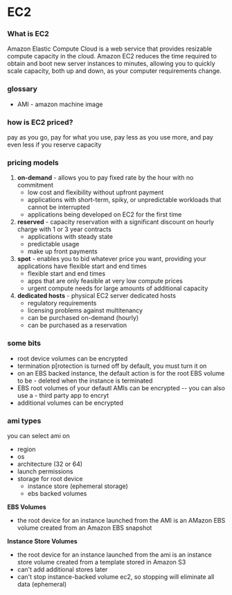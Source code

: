 # EC2

### What is EC2
Amazon Elastic Compute Cloud is a web service that provides resizable compute capacity in the cloud.  Amazon EC2 reduces the time required to obtain and boot new server instances to minutes, allowing you to quickly scale capacity, both up and down, as your computer requirements change.

### glossary
- AMI - amazon machine image

### how is EC2 priced?
pay as you go, pay for what you use, pay less as you use more, and pay even less if you reserve capacity

### pricing models
1. **on-demand** - allows you to pay fixed rate by the hour with no commitment
    - low cost and flexibility without upfront payment
    - applications with short-term, spiky, or unpredictable workloads that cannot be interrupted
    - applications being developed on EC2 for the first time
2. **reserved** - capacity reservation with a significant discount on hourly charge with 1 or 3 year contracts
    - applications with steady state
    - predictable usage
    - make up front payments
3. **spot** - enables you to bid whatever price you want, providing your applications have flexible start and end times
    - flexible start and end times
    - apps that are only feasible at very low compute prices
    - urgent compute needs for large amounts of additional capacity
4. **dedicated hosts** - physical EC2 server dedicated hosts
    - regulatory requirements
    - licensing problems against multitenancy
    - can be purchased on-demand (hourly)
    - can be purchased as a reservation


### some bits
- root device volumes can be encrypted
- termination p[rotection is turned off by default, you must turn it on
- on an EBS backed instance, the default action is for the root EBS volume to be - deleted when the instance is terminated
- EBS root volumes of your defautl AMIs can be encrypted -- you can also use a - third party app to encryt
- additional volumes can be encrypted

### ami types
you can select ami on 
- region 
- os 
- architecture (32 or 64)
- launch permissions
- storage for root device
    - instance store (ephemeral storage)
    - ebs backed volumes

**EBS Volumes**
- the root device for an instance launched from the AMI is an AMazon EBS volume created from an Amazon EBS snapshot

**Instance Store Volumes**
- the root device for an instance launched from the ami is an instance store volume created from a template stored in Amazon S3
- can't add additional stores later
- can't stop instance-backed volume ec2, so stopping will eliminate all data (ephemeral)

